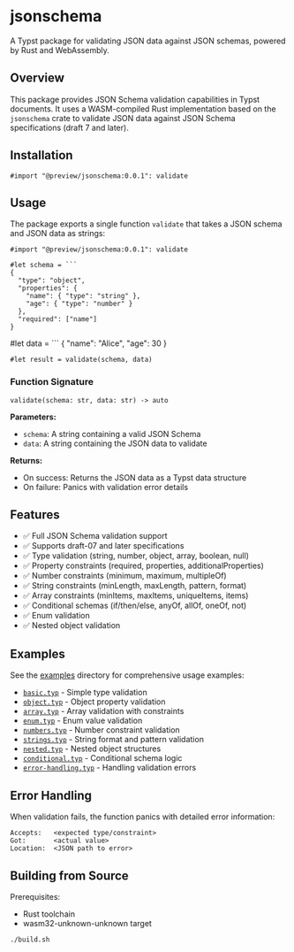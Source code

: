 # jsonschema

A Typst package for validating JSON data against JSON schemas, powered by Rust
and WebAssembly.

## Overview

This package provides JSON Schema validation capabilities in Typst documents. It
uses a WASM-compiled Rust implementation based on the `jsonschema` crate to
validate JSON data against JSON Schema specifications (draft 7 and later).

## Installation

```typst
#import "@preview/jsonschema:0.0.1": validate
```

## Usage

The package exports a single function `validate` that takes a JSON schema and
JSON data as strings:

````typst
#import "@preview/jsonschema:0.0.1": validate

#let schema = ```
{
  "type": "object",
  "properties": {
    "name": { "type": "string" },
    "age": { "type": "number" }
  },
  "required": ["name"]
}
````

#let data = ``` { "name": "Alice", "age": 30 }

```
#let result = validate(schema, data)
```

### Function Signature

```typst
validate(schema: str, data: str) -> auto
```

**Parameters:**

- `schema`: A string containing a valid JSON Schema
- `data`: A string containing the JSON data to validate

**Returns:**

- On success: Returns the JSON data as a Typst data structure
- On failure: Panics with validation error details

## Features

- ✅ Full JSON Schema validation support
- ✅ Supports draft-07 and later specifications
- ✅ Type validation (string, number, object, array, boolean, null)
- ✅ Property constraints (required, properties, additionalProperties)
- ✅ Number constraints (minimum, maximum, multipleOf)
- ✅ String constraints (minLength, maxLength, pattern, format)
- ✅ Array constraints (minItems, maxItems, uniqueItems, items)
- ✅ Conditional schemas (if/then/else, anyOf, allOf, oneOf, not)
- ✅ Enum validation
- ✅ Nested object validation

## Examples

See the [examples](./examples/) directory for comprehensive usage examples:

- [`basic.typ`](./examples/basic.typ) - Simple type validation
- [`object.typ`](./examples/object.typ) - Object property validation
- [`array.typ`](./examples/array.typ) - Array validation with constraints
- [`enum.typ`](./examples/enum.typ) - Enum value validation
- [`numbers.typ`](./examples/numbers.typ) - Number constraint validation
- [`strings.typ`](./examples/strings.typ) - String format and pattern validation
- [`nested.typ`](./examples/nested.typ) - Nested object structures
- [`conditional.typ`](./examples/conditional.typ) - Conditional schema logic
- [`error-handling.typ`](./examples/error-handling.typ) - Handling validation
  errors

## Error Handling

When validation fails, the function panics with detailed error information:

```
Accepts:   <expected type/constraint>
Got:       <actual value>
Location:  <JSON path to error>
```

## Building from Source

Prerequisites:

- Rust toolchain
- wasm32-unknown-unknown target

```bash
./build.sh
```
